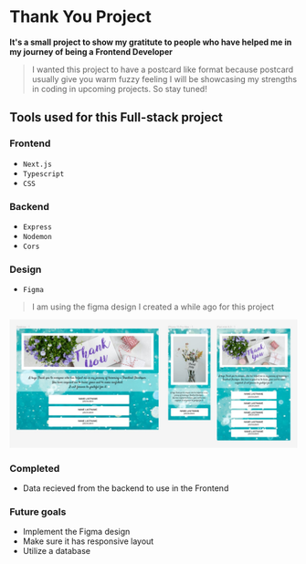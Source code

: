 # Thank You Project
**It's a small project to show my gratitute to people who have helped me in my journey of being a Frontend Developer**
> I wanted this project to have a postcard like format because postcard usually give you warm fuzzy feeling
> I will be showcasing my strengths in coding in upcoming projects. So stay tuned!

## Tools used for this Full-stack project

### Frontend
- `Next.js`
- `Typescript`
- `CSS`

### Backend
- `Express`
- `Nodemon`
- `Cors`

### Design
- `Figma`
> I am using the figma design I created a while ago for this project

![Figma design](/client-side/public/assets/figma-design.jpg)


### Completed
- Data recieved from the backend to use in the Frontend

### Future goals
- Implement the Figma design
- Make sure it has responsive layout
- Utilize a database
